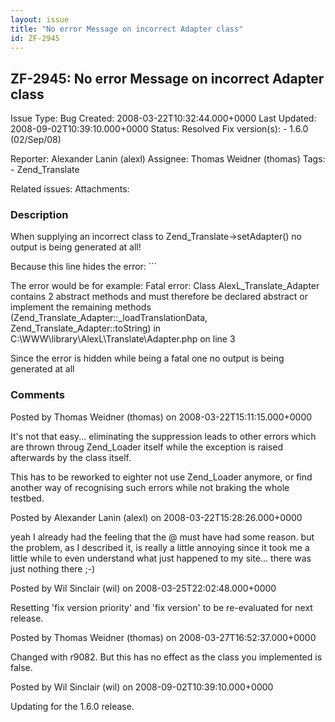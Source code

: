 ```yaml
---
layout: issue
title: "No error Message on incorrect Adapter class"
id: ZF-2945
---
```


ZF-2945: No error Message on incorrect Adapter class
----------------------------------------------------

 Issue Type: Bug Created: 2008-03-22T10:32:44.000+0000 Last Updated: 2008-09-02T10:39:10.000+0000 Status: Resolved Fix version(s): - 1.6.0 (02/Sep/08)
 
 Reporter:  Alexander Lanin (alexl)  Assignee:  Thomas Weidner (thomas)  Tags: - Zend\_Translate
 
 Related issues: 
 Attachments: 
### Description

When supplying an incorrect class to Zend\_Translate->setAdapter() no output is being generated at all!

Because this line hides the error: ```

The error would be for example: Fatal error: Class AlexL\_Translate\_Adapter contains 2 abstract methods and must therefore be declared abstract or implement the remaining methods (Zend\_Translate\_Adapter::\_loadTranslationData, Zend\_Translate\_Adapter::toString) in C:\\WWW\\library\\AlexL\\Translate\\Adapter.php on line 3

Since the error is hidden while being a fatal one no output is being generated at all

 

 

### Comments

Posted by Thomas Weidner (thomas) on 2008-03-22T15:11:15.000+0000

It's not that easy... eliminating the suppression leads to other errors which are thrown throug Zend\_Loader itself while the exception is raised afterwards by the class itself.

This has to be reworked to eighter not use Zend\_Loader anymore, or find another way of recognising such errors while not braking the whole testbed.

 

 

Posted by Alexander Lanin (alexl) on 2008-03-22T15:28:26.000+0000

yeah I already had the feeling that the @ must have had some reason. but the problem, as I described it, is really a little annoying since it took me a little while to even understand what just happened to my site... there was just nothing there ;-)

 

 

Posted by Wil Sinclair (wil) on 2008-03-25T22:02:48.000+0000

Resetting 'fix version priority' and 'fix version' to be re-evaluated for next release.

 

 

Posted by Thomas Weidner (thomas) on 2008-03-27T16:52:37.000+0000

Changed with r9082. But this has no effect as the class you implemented is false.

 

 

Posted by Wil Sinclair (wil) on 2008-09-02T10:39:10.000+0000

Updating for the 1.6.0 release.

 

 